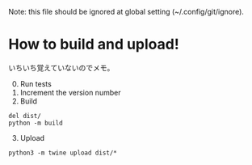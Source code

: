 Note: this file should be ignored at global setting (~/.config/git/ignore).

# How to build and upload!
いちいち覚えていないのでメモ。

0. Run tests
1. Increment the version number
2. Build
```
del dist/
python -m build
```

3. Upload
```
python3 -m twine upload dist/*
```
